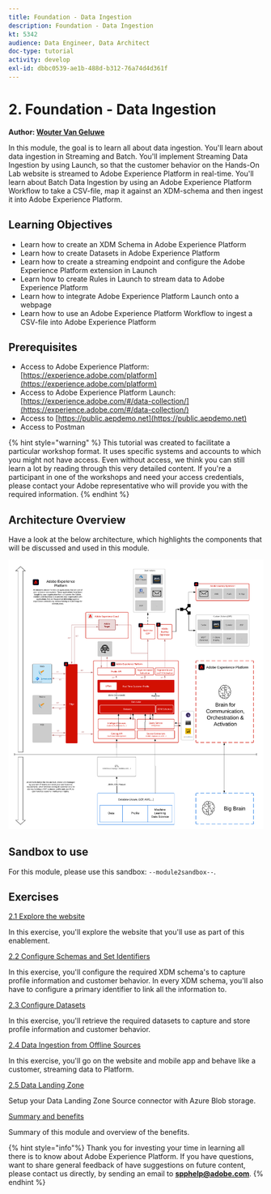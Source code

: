 ```yaml
---
title: Foundation - Data Ingestion
description: Foundation - Data Ingestion
kt: 5342
audience: Data Engineer, Data Architect
doc-type: tutorial
activity: develop
exl-id: dbbc0539-ae1b-488d-b312-76a74d4d361f
---
```

# 2. Foundation - Data Ingestion

**Author: [Wouter Van Geluwe](https://www.linkedin.com/in/woutervangeluwe/)**

In this module, the goal is to learn all about data ingestion. You'll learn about data ingestion in Streaming and Batch. You'll implement Streaming Data Ingestion by using Launch, so that the customer behavior on the Hands-On Lab website is streamed to Adobe Experience Platform in real-time. You'll learn about Batch Data Ingestion by using an Adobe Experience Platform Workflow to take a CSV-file, map it against an XDM-schema and then ingest it into Adobe Experience Platform. 

## Learning Objectives

- Learn how to create an XDM Schema in Adobe Experience Platform
- Learn how to create Datasets in Adobe Experience Platform
- Learn how to create a streaming endpoint and configure the Adobe Experience Platform extension in Launch
- Learn how to create Rules in Launch to stream data to Adobe Experience Platform
- Learn how to integrate Adobe Experience Platform Launch onto a webpage
- Learn how to use an Adobe Experience Platform Workflow to ingest a CSV-file into Adobe Experience Platform

## Prerequisites

- Access to Adobe Experience Platform: [https://experience.adobe.com/platform](https://experience.adobe.com/platform)
- Access to Adobe Experience Platform Launch: [https://experience.adobe.com/#/data-collection/](https://experience.adobe.com/#/data-collection/)
- Access to [https://public.aepdemo.net](https://public.aepdemo.net)
- Access to Postman

{% hint style="warning" %}
This tutorial was created to facilitate a particular workshop format. It uses specific systems and accounts to which you might not have access. Even without access, we think you can still learn a lot by reading through this very detailed content. If you're a participant in one of the workshops and need your access credentials, please contact your Adobe representative who will provide you with the required information.
{% endhint %}

## Architecture Overview

Have a look at the below architecture, which highlights the components that will be discussed and used in this module.

![Architecture Overview](../assets/images/architecturem2.png)

## Sandbox to use

For this module, please use this sandbox: `--module2sandbox--`.

## Exercises

[2.1 Explore the website](./ex1.md)

In this exercise, you'll explore the website that you'll use as part of this enablement.

[2.2 Configure Schemas and Set Identifiers](./ex2.md)

In this exercise, you'll configure the required XDM schema's to capture profile information and customer behavior. In every XDM schema, you'll also have to configure a primary identifier to link all the information to.

[2.3 Configure Datasets](./ex3.md)

In this exercise, you'll retrieve the required datasets to capture and store profile information and customer behavior.

[2.4 Data Ingestion from Offline Sources](./ex4.md)

In this exercise, you'll go on the website and mobile app and behave like a customer, streaming data to Platform.

[2.5 Data Landing Zone](./ex5.md)

Setup your Data Landing Zone Source connector with Azure Blob storage.

[Summary and benefits](./summary.md)

Summary of this module and overview of the benefits.

{% hint style="info"%}
Thank you for investing your time in learning all there is to know about Adobe Experience Platform. If you have questions, want to share general feedback of have suggestions on future content, please contact us directly, by sending an email to **<spphelp@adobe.com>**.
{% endhint %}

